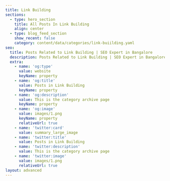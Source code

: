 ```yaml
---
title: Link Building
sections:
  - type: hero_section
    title: All Posts In Link Building
    align: center
  - type: blog_feed_section
    show_recent: false
    category: content/data/categories/link-buiilding.yaml
seo:
  title: Posts Related to Link Building | SEO Expert in Bangalore
  description: Posts Related to Link Building | SEO Expert in Bangalore
  extra:
    - name: 'og:type'
      value: website
      keyName: property
    - name: 'og:title'
      value: Posts in Link Building
      keyName: property
    - name: 'og:description'
      value: This is the category archive page
      keyName: property
    - name: 'og:image'
      value: images/1.png
      keyName: property
      relativeUrl: true
    - name: 'twitter:card'
      value: summary_large_image
    - name: 'twitter:title'
      value: Posts in Link Building
    - name: 'twitter:description'
      value: This is the category archive page
    - name: 'twitter:image'
      value: images/1.png
      relativeUrl: true
layout: advanced
---
```

